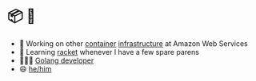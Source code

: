 # 📦 🐋

- 🔭 Working on other [container](https://aws.amazon.com/fargate)
  [infrastructure](https://aws.amazon.com/ecs)
  at Amazon Web Services
- 📖 Learning [racket](https://github.com/petderek/upgraded-waffle) whenever I have a few spare parens
- 👨🏻‍💻 [Golang developer](https://go.dev)
- 😄 [he/him](https://pronoun.is/he/him)
